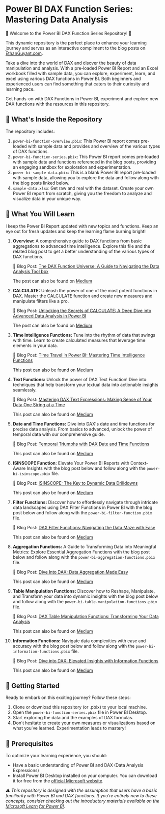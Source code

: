 # Power BI DAX Function Series: Mastering Data Analysis

🎉 Welcome to the Power BI DAX Function Series Repository! 🎉

This dynamic repository is the perfect place to enhance your learning journey and serves as an interactive compliment to the blog posts on [EthanGuyant.com](https://ethanguyant.com). 

Take a dive into the world of DAX and disover the beauty of data manipulation and analysis. With a pre-loaded Power BI Report and an Excel workbook filled with sample data, you can explore, experiment, learn, and excel using various DAX functions in Power BI. Both beginners and experienced users can find something that caters to their curiosity and learning pace.

Get hands-on with DAX Functions in Power BI, experiment and explore new DAX functions with the resources in this repository.

## 📂 What's Inside the Repository

The repository includes:
1) `power-bi-function-overview.pbix`: This Power BI report comes pre-loaded with sample data and provides and overview of the various types of DAX functions.
2) `power-bi-function-series.pbix`: This Power BI report comes pre-loaded with sample data and functions referenced in the blog posts, providing an engaging sandbox for exploration and experimentation.
3) `power-bi-sample-data.pbix`: This is a blank Power BI report pre-loaded with sample data, allowing you to explore the data and follow along with the blog posts linked below.
4) `sample-data.xlsx`: Get raw and real with the dataset. Create your own Power BI report from scratch, giving you the freedom to analyze and visualize data in your unique way.

## 🎯 What You Will Learn

I keep the Power BI Report updated with new topics and functions. Keep an eye out for fresh updates and keep the learning flame burning bright!

1) **Overview:** A comprehensive guide to DAX functions from basic aggregations to advanced time intelligence. Explore this file and the related blog post to get a better understanding of the various types of DAX functions.

   📰 Blog Post: [The DAX Function Universe: A Guide to Navigating the Data Analysis Tool box](https://ethanguyant.com/blog/2023-09-14-dax-function-toolkit/)

   The post can also be found on [Medium](https://medium.com/microsoft-power-bi/the-dax-function-universe-a-guide-to-navigating-the-data-analysis-tool-box-cb0a23dcc9ed)

2) **CALCULATE:** Unleash the power of one of the most potent functions in DAX. Master the CALCULATE function and create new measures and manipulate filters like a pro.

   📰 Blog Post: [Unlocking the Secrets of CALCULATE: A Deep Dive into Advanced Data Analysis in Power BI](http://ethanguyant.com/2023/07/08/unlocking-the-secrets-of-calculate-a-deep-dive-into-advanced-data-analysis-in-power-bi/)

   The post can also be found on [Medium](https://medium.com/inquisitive-nature/unlocking-the-secrets-of-calculate-a-deep-dive-into-advanced-data-analysis-in-power-bi-62ed1bb740e3)
   
3) **Time Intelligence Functions:** Tune into the rhythm of data that swings with time. Learn to create calculated measures that leverage time elements in your data.

    📰 Blog Post: [Time Travel in Power BI: Mastering Time Intelligence Functions](http://ethanguyant.com/2023/07/19/time-travel-in-power-bi-mastering-time-intelligence-functions/)

   This post can also be found on [Medium](https://medium.com/inquisitive-nature/time-travel-in-power-bi-mastering-time-intelligence-functions-bccc2904a7fa)
   
4) **Text Functions:** Unlock the power of DAX Text Function! Dive into techniques that help transform your textual data into actionable insights seamlessly.

    📰 Blog Post: [Mastering DAX Text Expressions: Making Sense of Your Data One String at a Time](http://ethanguyant.com/2023/08/14/mastering-dax-text-expressions-making-sense-of-your-data-one-string-at-a-time/)

   This post can also be found on [Medium](https://medium.com/microsoft-power-bi/mastering-dax-text-expressions-making-sense-of-your-data-one-string-at-a-time-da3e7f7075f2)

5) **Date and Time Functions:** Dive into DAX's date and time functions for precise data analysis. From basics to advanced, unlock the power of temporal data with our comprehensive guide.

    📰 Blog Post: [Temporal Triumphs with DAX Date and Time Functions](http://ethanguyant.com/2023/10/20/temporal-triumphs-with-dax-date-and-time-functions/)

   This post can also be found on [Medium](https://medium.com/@emguyant/temporal-triumphs-with-dax-date-and-time-functions-2afbed418f23)

6) **ISINSCOPE Function:** Elevate Your Power BI Reports with Context-Aware Insights with the blog post below and follow along with the `power-bi-isinscope.pbix` file.

    📰 Blog Post: [ISINSCOPE: The Key to Dynamic Data Drilldowns](https://ethanguyant.com/2023/11/03/isinscope-the-key-to-dynamic-data-drilldowns/)

   This post can also be found on [Medium](https://medium.com/microsoft-power-bi/isinscope-the-key-to-dynamic-data-drilldowns-10007091e7ba)

7) **Filter Functions:** Discover how to effortlessly navigate through intricate data landscapes using DAX Filter Functions in Power BI with the blog post below and follow along with the `power-bi-filter-function.pbix` file.

    📰 Blog Post: [DAX Filter Functions: Navigating the Data Maze with Ease](https://ethanguyant.com/2023/12/06/dax-filter-functions-navigating-the-data-maze-with-ease/)

   This post can also be found on [Medium](https://medium.com/microsoft-power-bi/dax-filter-functions-navigating-the-data-maze-with-ease-52c010b7ffb4?sk=a88bbc3e6105aff8411df1a4626042b9)

8) **Aggregation Functions:** A Guide to Transforming Data into Meaningful Metrics: Explore Essential Aggregation Functions with the blog post below and follow along with the `power-bi-aggregation-functions.pbix` file.

    📰 Blog Post: [Dive Into DAX: Data Aggregation Made Easy](https://ethanguyant.com/2024/01/07/dive-into-dax-data-aggregation-made-easy/)

   This post can also be found on [Medium](https://medium.com/microsoft-power-bi/dive-into-dax-data-aggregation-made-easy-45c514f96c64?sk=d729833f0885a1a4e89576babed7794e)

9) **Table Manipulation Functions:** Discover how to Reshape, Manipulate, and Transform your data into dynamic insights with the blog post below and follow along with the `power-bi-table-manipulation-functions.pbix` file.

    📰 Blog Post: [DAX Table Manipulation Functions: Transforming Your Data Analysis](https://ethanguyant.com/2024/02/04/dax-table-manipulation-functions-transforming-your-data-analysis/)

   This post can also be found on [Medium](https://medium.com/microsoft-power-bi/dax-table-manipulation-functions-transforming-your-data-analysis-ba05a0474efe)

10) **Information Functions:** Navigate data complexities with ease and accuracy with the blog post below and follow along with the `power-bi-information-functions.pbix` file.

    📰 Blog Post: [Dive into DAX: Elevated Insights with Information Functions](https://ethanguyant.com/2024/03/09/dive-into-dax-elevated-insights-with-information-functions/)
    
    This post can also be found on [Medium](https://medium.com/@emguyant/dive-into-dax-elevated-insights-with-information-functions-6f9b385de0ed)
   
## 🚀 Getting Started

Ready to embark on this exciting journey? Follow these steps:

1) Clone or download this repository (or .pbix) to your local machine.
2) Open the `power-bi-function-series.pbix` file in Power BI Desktop.
3) Start exploring the data and the examples of DAX formulas.
4) Don't hesitate to create your own measures or visualizations based on what you've learned. Experimentation leads to mastery!

## 🔑 Prerequisites

To optimize your learning experience, you should:

* Have a basic understanding of Power BI and DAX (Data Analysis Expressions)
* Install Power BI Desktop installed on your computer. You can download it for free from the [official Microsoft website](https://powerbi.microsoft.com/en-us/desktop/).


*⚠️ This repository is designed with the assumption that users have a basic familiarity with Power BI and DAX functions. If you're entirely new to these concepts, consider checking out the introductory materials available on the [Microsoft Learn for Power BI](https://learn.microsoft.com/en-us/training/powerplatform/power-bi?WT.mc_id=powerbi_landingpage-docs-link).*
